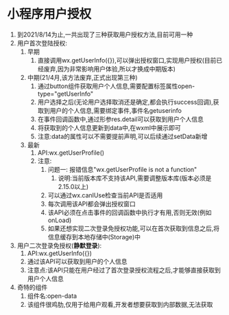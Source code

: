 # 小程序用户授权

1. 到2021/8/14为止,一共出现了三种获取用户授权方法,目前可用一种
2. 用户首次登陆授权:
   1. 早期
      1. 直接调用wx.getUserInfo({}),可以弹出授权窗口,实现用户授权(目前已经废弃,因为非常影响用户体验,所以才换成中期版本)
   2. 中期(21/4月,该方法废弃,正式出现第三种)
      1. 通过button组件获取用户个人信息,需要配置标签属性open-type="getUserInfo"
      2. 用户选择之后(无论用户选择取消还是确定,都会执行success回调),获取到用户的个人信息,需要绑定事件,事件名getuserinfo
      3. 在事件回调函数中,通过形参res.detail可以获取到用户个人信息
      4. 将获取到的个人信息更新到data中,在wxml中展示即可
      5. 注意:data的属性可以不需要提前声明,可以后续通过setData新增
   3. 最新
      1. API:wx.getUserProfile()
      2. 注意:
         1. 问题一: 报错信息"wx.getUserProfile is not a function"
            1. 说明:当前版本库不支持该API,需要调整版本库(版本必须是2.15.0以上)
         2. 可以通过wx.canIUse检查当前API是否适用
         3. 每次调用该API都会弹出授权窗口
         4. 该API必须在点击事件的回调函数中执行才有用,否则无效(例如onLoad)
         5. 如果还想实现二次登录免授权功能,可以在首次获取到信息之后,将信息缓存到本地存储中(Storage)中
3. 用户二次登录免授权(**静默登录**):
   1. API:wx.getUserInfo({})
   2. 通过该API可以获取到用户的个人信息
   3. 注意点:该API只能在用户经过了首次登录授权流程之后,才能够直接获取到用户个人信息
4. 奇特的组件
   1. 组件名:open-data
   2. 该组件很鸡肋,仅用于给用户观看,开发者想要获取到内部数据,无法获取
